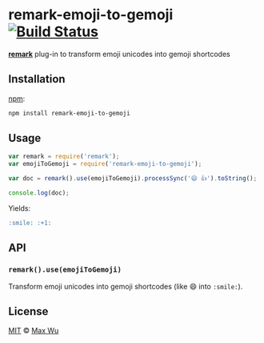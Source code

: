 # remark-emoji-to-gemoji [![Build Status][travis-badge]][travis]

[**remark**][remark] plug-in to transform emoji unicodes into gemoji shortcodes

## Installation

[npm][]:

```bash
npm install remark-emoji-to-gemoji
```

## Usage

```javascript
var remark = require('remark');
var emojiToGemoji = require('remark-emoji-to-gemoji');

var doc = remark().use(emojiToGemoji).processSync('😄 👍').toString();

console.log(doc);
```

Yields:

```md
:smile: :+1:
```

## API

### `remark().use(emojiToGemoji)`

Transform emoji unicodes into gemoji shortcodes (like 😄 into `:smile:`).

## License

[MIT][license] © [Max Wu][author]

<!-- Definitions -->

[travis-badge]: https://img.shields.io/travis/jackycute/remark-emoji-to-gemoji.svg

[travis]: https://travis-ci.org/jackycute/remark-emoji-to-gemoji

[npm]: https://docs.npmjs.com/cli/install

[license]: LICENSE

[author]: https://github.com/jackycute

[remark]: https://github.com/wooorm/remark
